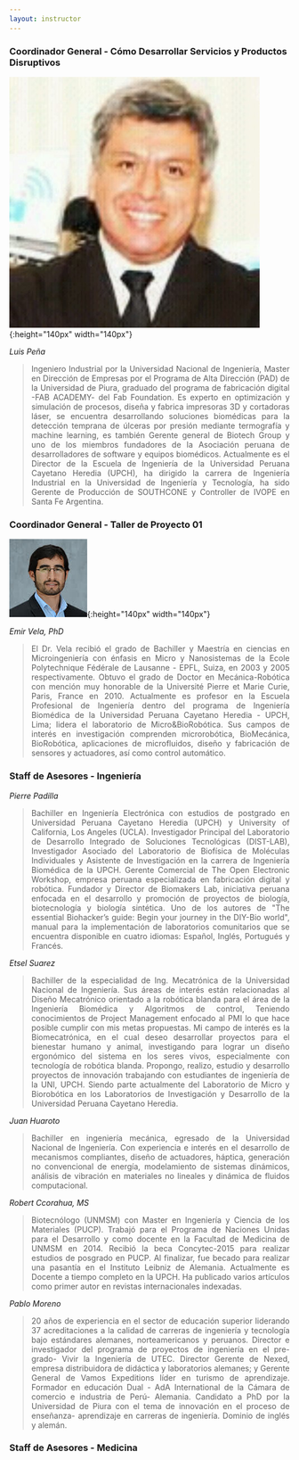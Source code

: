 ```yaml
---
layout: instructor
---
```

### Coordinador General - Cómo Desarrollar Servicios y Productos Disruptivos
![Alt text](/instructors/luis_pena.jpg){:height="140px" width="140px"}

*Luis Peña*
><div style="text-align: justify">Ingeniero Industrial por la Universidad Nacional de Ingeniería, Master en Dirección de Empresas por el Programa de Alta Dirección (PAD) de la Universidad de Piura, graduado del programa de fabricación digital -FAB ACADEMY- del Fab Foundation. Es experto en optimización y simulación de procesos, diseña y fabrica impresoras 3D y cortadoras láser, se encuentra desarrollando soluciones biomédicas para la detección temprana de úlceras por presión mediante termografía y machine learning, es también Gerente general de Biotech Group y uno de los miembros fundadores de la Asociación peruana de desarrolladores de software y equipos biomédicos. Actualmente es el Director de la Escuela de Ingeniería de la Universidad Peruana Cayetano Heredia (UPCH), ha dirigido la carrera de Ingeniería Industrial en la Universidad de Ingeniería y Tecnología, ha sido Gerente de Producción de SOUTHCONE y Controller de IVOPE en Santa Fe Argentina.</div> 

### Coordinador General - Taller de Proyecto 01
![Alt text](/instructors/emir_vela.png){:height="140px" width="140px"}

*Emir Vela, PhD*
><div style="text-align: justify">El Dr. Vela recibió el grado de Bachiller y Maestría en ciencias en Microingeniería con énfasis en Micro y Nanosistemas de la Ecole Polytechnique Fédérale de Lausanne - EPFL, Suiza, en 2003 y 2005 respectivamente. Obtuvo el grado de Doctor en Mecánica-Robótica con mención muy honorable de la Université Pierre et Marie Curie, Paris, France en 2010. Actualmente es profesor en la Escuela Profesional de Ingeniería dentro del programa de Ingeniería Biomédica de la Universidad Peruana Cayetano Heredia - UPCH, Lima; lidera el laboratorio de Micro&BioRobótica.   Sus campos de interés en investigación comprenden microrobótica, BioMecánica, BioRobótica, aplicaciones de microfluidos, diseño y fabricación de sensores y actuadores, así como control automático.</div>

### Staff de Asesores - Ingeniería

*Pierre Padilla*
><div style="text-align: justify">Bachiller en Ingeniería Electrónica con estudios de postgrado en Universidad Peruana Cayetano Heredia (UPCH) y University of California, Los Angeles (UCLA). Investigador Principal del Laboratorio de Desarrollo Integrado de Soluciones Tecnológicas (DIST-LAB), Investigador Asociado del Laboratorio de Biofísica de Moléculas Individuales y Asistente de Investigación en la carrera de Ingeniería Biomédica de la UPCH. Gerente Comercial de The Open Electronic Workshop, empresa peruana especializada en fabricación digital y robótica. Fundador y Director de Biomakers Lab, iniciativa peruana enfocada en el desarrollo y promoción de proyectos de biología, biotecnología y biología sintética. Uno de los autores de "The essential Biohacker’s guide: Begin your journey in the DIY-Bio world", manual para la implementación de laboratorios comunitarios que se encuentra disponible en cuatro idiomas: Español, Inglés, Portugués y Francés. </div>

*Etsel Suarez*
><div style="text-align: justify">Bachiller de la especialidad de Ing. Mecatrónica de la Universidad Nacional de Ingeniería. Sus áreas de interés están relacionadas al Diseño Mecatrónico orientado a la robótica blanda para el área de la Ingeniería Biomédica y Algoritmos de control, Teniendo conocimientos de Project Management enfocado al PMI lo que hace posible cumplir con mis metas propuestas. Mi campo de interés es la Biomecatrónica, en el cual deseo desarrollar proyectos para el bienestar humano y animal, investigando para lograr un diseño ergonómico del sistema en los seres vivos, especialmente con tecnología de robótica blanda. Propongo, realizo, estudio y desarrollo proyectos de innovación trabajando con estudiantes de ingeniería de la UNI, UPCH. Siendo parte actualmente del Laboratorio de Micro y Biorobótica en los Laboratorios de Investigación y Desarrollo de la Universidad Peruana Cayetano Heredia.</div>

*Juan Huaroto*
><div style="text-align: justify">Bachiller en ingeniería mecánica, egresado de la Universidad Nacional de Ingeniería. Con experiencia e interés en el desarrollo de mecanismos compliantes, diseño de actuadores, háptica, generación no convencional de energía, modelamiento de sistemas dinámicos, análisis de vibración en materiales no lineales y dinámica de fluidos computacional.</div>

*Robert Ccorahua, MS*
><div style="text-align: justify">Biotecnólogo (UNMSM) con Master en Ingeniería y Ciencia de los Materiales (PUCP). Trabajó para el Programa de Naciones Unidas para el Desarrollo y como docente en la Facultad de Medicina de UNMSM en 2014. Recibió la beca Concytec-2015 para realizar estudios de posgrado en PUCP. Al finalizar, fue becado para realizar una pasantía en el Instituto Leibniz de Alemania. Actualmente es Docente a tiempo completo en la UPCH. Ha publicado varios artículos como primer autor en revistas internacionales indexadas.</div>

*Pablo Moreno*
><div style="text-align: justify">20 años de experiencia en el sector de educación superior liderando 37 acreditaciones a la calidad de carreras de ingeniería y tecnología bajo estándares alemanes, norteamericanos y peruanos. Director e investigador del programa de proyectos de ingeniería en el pre- grado- Vivir la Ingeniería de UTEC. Director Gerente de Nexed, empresa distribuidora de didáctica y laboratorios alemanes; y Gerente General de Vamos Expeditions líder en turismo de aprendizaje. Formador en educación Dual - AdA International de la Cámara de comercio e industria de Perú- Alemania. Candidato a PhD por la Universidad de Piura con el tema de innovación en el proceso de enseñanza- aprendizaje en carreras de ingeniería. Dominio de inglés y alemán.</div>

### Staff de Asesores - Medicina

